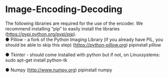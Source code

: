 # Image-Encoding-Decoding

The following libraries are required for the use of the encoder.
We recommend installing “pip”​ ​to​ ​easily​ ​install​ ​the​ ​libraries​ ​(https://pypi.python.org/pypi/pip).  
 ● Pillow - a fork of the Python Imaging Library (if you already have PIL, you should be                 able​ ​to​ ​skip​ ​this​ ​step)​ ​(https://python-pillow.org) 
      pip​ ​install​ ​pillow 
 
 
 ● Tkinter​ ​-​ ​should​ ​come​ ​installed​ ​with​ ​python​ ​but​ ​if​ ​not,​ ​on​ ​Linux​ ​systems: 
     sudo​ ​apt-get​ ​install​ ​python-tk  
 
 ● Numpy​ ​(http://www.numpy.org) pip​ ​install​ ​numpy 
